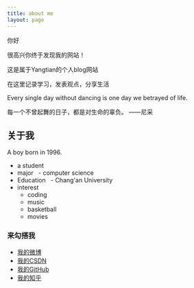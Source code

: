```yaml
---
title: about me
layout: page
---
```


 

 你好

 很高兴你终于发现我的网站！

 这是属于Yangtian的个人blog网站
 
 在这里记录学习，发表观点，分享生活
 
 Every single day without dancing is one day we betrayed of life.
  
 每一个不曾起舞的日子，都是对生命的辜负。                   ——尼采
  

 <h2>关于我</h2>
  
  A  boy born in 1996.
 
-  a student
-  major
   - computer science
-  Education
   - Chang'an University
-  interest
   - coding
   - music
   - basketball
   - movies


  <h3>来勾搭我</h3>

* <i class="fa fa-weibo"></i><a href="https://weibo.com/u/5393123005?refer_flag=1001030201_&is_hot=1" target="_blank" title="我的weibo">我的微博</a>
* <i class="fa fa-copyright"></i><a href="https://blog.csdn.net/yuih344" target="_blank" title="我的CSDN"> 我的CSDN</a>
* <i class="fa fa-github"></i><a href="https://github.com/Yangtiancoder" target="_blank" title="Yangtian的github">我的GitHub</a>
* <i class="fa fa-search"></i><a href="https://www.zhihu.com/people/tian-yang-48-83/activities" target="_blank" title="我的知乎"> 我的知乎</a>




